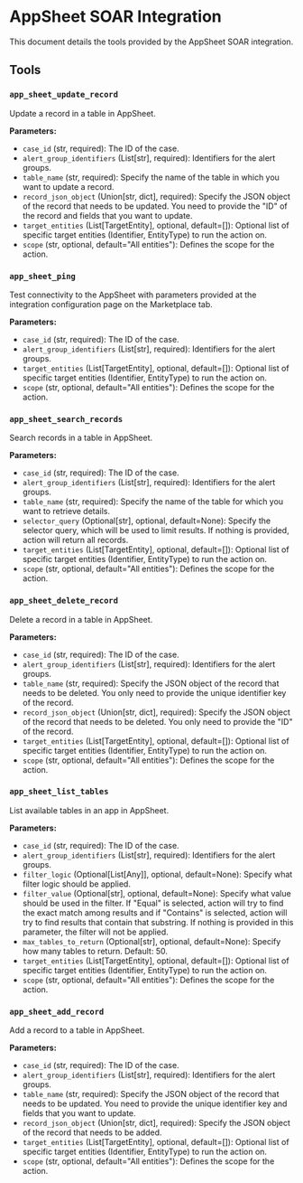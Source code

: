 # AppSheet SOAR Integration

This document details the tools provided by the AppSheet SOAR integration.

## Tools

### `app_sheet_update_record`

Update a record in a table in AppSheet.

**Parameters:**

*   `case_id` (str, required): The ID of the case.
*   `alert_group_identifiers` (List[str], required): Identifiers for the alert groups.
*   `table_name` (str, required): Specify the name of the table in which you want to update a record.
*   `record_json_object` (Union[str, dict], required): Specify the JSON object of the record that needs to be updated. You need to provide the "ID" of the record and fields that you want to update.
*   `target_entities` (List[TargetEntity], optional, default=[]): Optional list of specific target entities (Identifier, EntityType) to run the action on.
*   `scope` (str, optional, default="All entities"): Defines the scope for the action.

### `app_sheet_ping`

Test connectivity to the AppSheet with parameters provided at the integration configuration page on the Marketplace tab.

**Parameters:**

*   `case_id` (str, required): The ID of the case.
*   `alert_group_identifiers` (List[str], required): Identifiers for the alert groups.
*   `target_entities` (List[TargetEntity], optional, default=[]): Optional list of specific target entities (Identifier, EntityType) to run the action on.
*   `scope` (str, optional, default="All entities"): Defines the scope for the action.

### `app_sheet_search_records`

Search records in a table in AppSheet.

**Parameters:**

*   `case_id` (str, required): The ID of the case.
*   `alert_group_identifiers` (List[str], required): Identifiers for the alert groups.
*   `table_name` (str, required): Specify the name of the table for which you want to retrieve details.
*   `selector_query` (Optional[str], optional, default=None): Specify the selector query, which will be used to limit results. If nothing is provided, action will return all records.
*   `target_entities` (List[TargetEntity], optional, default=[]): Optional list of specific target entities (Identifier, EntityType) to run the action on.
*   `scope` (str, optional, default="All entities"): Defines the scope for the action.

### `app_sheet_delete_record`

Delete a record in a table in AppSheet.

**Parameters:**

*   `case_id` (str, required): The ID of the case.
*   `alert_group_identifiers` (List[str], required): Identifiers for the alert groups.
*   `table_name` (str, required): Specify the JSON object of the record that needs to be deleted. You only need to provide the unique identifier key of the record.
*   `record_json_object` (Union[str, dict], required): Specify the JSON object of the record that needs to be deleted. You only need to provide the "ID" of the record.
*   `target_entities` (List[TargetEntity], optional, default=[]): Optional list of specific target entities (Identifier, EntityType) to run the action on.
*   `scope` (str, optional, default="All entities"): Defines the scope for the action.

### `app_sheet_list_tables`

List available tables in an app in AppSheet.

**Parameters:**

*   `case_id` (str, required): The ID of the case.
*   `alert_group_identifiers` (List[str], required): Identifiers for the alert groups.
*   `filter_logic` (Optional[List[Any]], optional, default=None): Specify what filter logic should be applied.
*   `filter_value` (Optional[str], optional, default=None): Specify what value should be used in the filter. If "Equal" is selected, action will try to find the exact match among results and if "Contains" is selected, action will try to find results that contain that substring. If nothing is provided in this parameter, the filter will not be applied.
*   `max_tables_to_return` (Optional[str], optional, default=None): Specify how many tables to return. Default: 50.
*   `target_entities` (List[TargetEntity], optional, default=[]): Optional list of specific target entities (Identifier, EntityType) to run the action on.
*   `scope` (str, optional, default="All entities"): Defines the scope for the action.

### `app_sheet_add_record`

Add a record to a table in AppSheet.

**Parameters:**

*   `case_id` (str, required): The ID of the case.
*   `alert_group_identifiers` (List[str], required): Identifiers for the alert groups.
*   `table_name` (str, required): Specify the JSON object of the record that needs to be updated. You need to provide the unique identifier key and fields that you want to update.
*   `record_json_object` (Union[str, dict], required): Specify the JSON object of the record that needs to be added.
*   `target_entities` (List[TargetEntity], optional, default=[]): Optional list of specific target entities (Identifier, EntityType) to run the action on.
*   `scope` (str, optional, default="All entities"): Defines the scope for the action.
